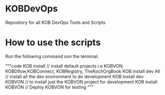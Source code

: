 # KOBDevOps
Repository for all KOB DevOps Tools and Scripts


# How to use the scripts 

Run the following command son the terminal.

"""code
 KOB install   // install default projects i.e KOBVON, KOBDflow,KOBConnect, KOBRegistry, TheKochOrgBook
 KOB install dev All // install all the dev environment to do development
 KOB install dev KOBVON // to install just the KOBVON project for development
 KOB install KOBVON // Deploy KOBVON for testing
"""
 

